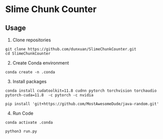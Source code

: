 # Slime Chunk Counter


## Usage

1. Clone repositories

```shell
git clone https://github.com/dunxuan/SlimeChunkCounter.git
cd SlimeChunkCounter
```

2. Create Conda environment

```shell
conda create -n .conda
```

3. Install packages

```shell
conda install cudatoolkit=11.8 cudnn pytorch torchvision torchaudio pytorch-cuda=11.8  -c pytorch -c nvidia

pip install 'git+https://github.com/MostAwesomeDude/java-random.git'
```

4. Run Code

```shell
conda activate .conda

python3 run.py
```